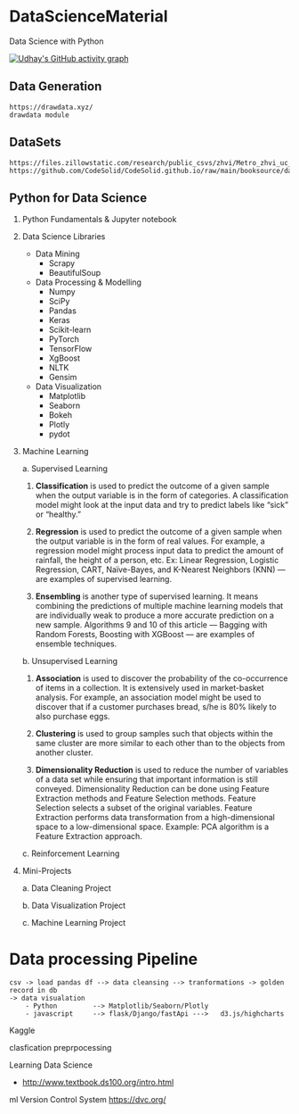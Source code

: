 # DataScienceMaterial

Data Science with Python

[![Udhay's GitHub activity graph](https://img.shields.io/github/commit-activity/m/udhayprakash/DataScienceMaterial?label=Commit%20Activity&logo=github&style=flat-square)](https://github.com/udhayprakash/DataScienceMaterial)


## Data Generation

    https://drawdata.xyz/
    drawdata module

## DataSets

    https://files.zillowstatic.com/research/public_csvs/zhvi/Metro_zhvi_uc_sfrcondo_tier_0.33_0.67_sm_sa_month.csv
    https://github.com/CodeSolid/CodeSolid.github.io/raw/main/booksource/data/AnalyticsSnapshot.xlsx

## Python for Data Science

1. Python Fundamentals & Jupyter notebook

2. Data Science Libraries

   - Data Mining
     - Scrapy
     - BeautifulSoup
   - Data Processing & Modelling
     - Numpy
     - SciPy
     - Pandas
     - Keras
     - Scikit-learn
     - PyTorch
     - TensorFlow
     - XgBoost
     - NLTK
     - Gensim
   - Data Visualization
     - Matplotlib
     - Seaborn
     - Bokeh
     - Plotly
     - pydot

3. Machine Learning

   a. Supervised Learning

   1. **Classification** is used to predict the outcome of a given sample when the output variable is in the form of categories.
      A classification model might look at the input data and try to predict labels like “sick” or “healthy.”

   2. **Regression** is used to predict the outcome of a given sample when the output variable is in the form of real values. For example, a regression model might process input data to predict the amount of rainfall, the height of a person, etc.
      Ex: Linear Regression, Logistic Regression, CART, Naïve-Bayes, and K-Nearest Neighbors (KNN) — are examples of supervised learning.

   3. **Ensembling** is another type of supervised learning. It means combining the predictions of multiple machine learning models that are individually weak to produce a more accurate prediction on a new sample. Algorithms 9 and 10 of this article — Bagging with Random Forests, Boosting with XGBoost — are examples of ensemble techniques.

   b. Unsupervised Learning

   1. **Association** is used to discover the probability of the co-occurrence of items in a collection. It is extensively used in market-basket analysis.
      For example, an association model might be used to discover that if a customer purchases bread, s/he is 80% likely to also purchase eggs.

   2. **Clustering** is used to group samples such that objects within the same cluster are more similar to each other than to the objects from another cluster.

   3. **Dimensionality Reduction** is used to reduce the number of variables of a data set while ensuring that important information is still conveyed.
      Dimensionality Reduction can be done using Feature Extraction methods and Feature Selection methods.
      Feature Selection selects a subset of the original variables. Feature Extraction performs data transformation from a high-dimensional space to a low-dimensional space.
      Example: PCA algorithm is a Feature Extraction approach.

   c. Reinforcement Learning

4. Mini-Projects

   a. Data Cleaning Project

   b. Data Visualization Project

   c. Machine Learning Project

# Data processing Pipeline

    csv -> load pandas df --> data cleansing --> tranformations -> golden record in db
    -> data visualation
    	- Python         --> Matplotlib/Seaborn/Plotly
    	- javascript     --> flask/Django/fastApi --->   d3.js/highcharts

Kaggle

clasfication
preprpocessing

Learning Data Science

- http://www.textbook.ds100.org/intro.html

ml Version Control System https://dvc.org/
